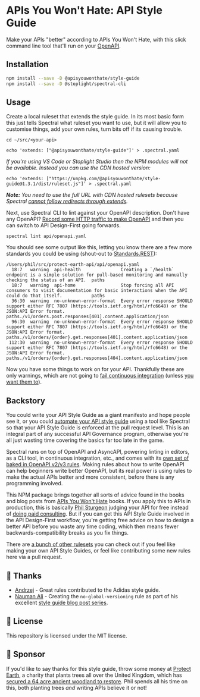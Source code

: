 # APIs You Won't Hate: API Style Guide

Make your APIs "better" according to APIs You Won't Hate, with this slick command line tool that'll run on your [OpenAPI](https://spec.openapis.org/oas/v3.1.0). 

## Installation

``` bash
npm install --save -D @apisyouwonthate/style-guide
npm install --save -D @stoplight/spectral-cli
```

## Usage


Create a local ruleset that extends the style guide. In its most basic form this just tells Spectral what ruleset you want to use, but it will allow you to customise things, add your own rules, turn bits off if its causing trouble.

```
cd ~/src/<your-api>

echo 'extends: ["@apisyouwonthate/style-guide"]' > .spectral.yaml
```

_If you're using VS Code or Stoplight Studio then the NPM modules will not be available. Instead you can use the CDN hosted version:_

```
echo 'extends: ["https://unpkg.com/@apisyouwonthate/style-guide@1.3.1/dist/ruleset.js"]' > .spectral.yaml
```

_**Note:** You need to use the full URL with CDN hosted rulesets because Spectral [cannot follow redirects through extends](https://github.com/stoplightio/spectral/issues/2266)._

Next, use Spectral CLI to lint against your OpenAPI description. Don't have any OpenAPI? [Record some HTTP traffic to make OpenAPI](https://apisyouwonthate.com/blog/creating-openapi-from-http-traffic) and then you can switch to API Design-First going forwards.

```
spectral lint api/openapi.yaml
```

You should see some output like this, letting you know there are a few more standards you could be using (shout-out to [Standards.REST](https://standards.rest/)):

```
/Users/phil/src/protect-earth-api/api/openapi.yaml
  18:7   warning  api-health               Creating a `/health` endpoint is a simple solution for pull-based monitoring and manually checking the status of an API.  paths
  18:7   warning  api-home                 Stop forcing all API consumers to visit documentation for basic interactions when the API could do that itself.           paths
  36:30  warning  no-unknown-error-format  Every error response SHOULD support either RFC 7807 (https://tools.ietf.org/html/rfc6648) or the JSON:API Error format.   paths./v1/orders.post.responses[401].content.application/json
  96:30  warning  no-unknown-error-format  Every error response SHOULD support either RFC 7807 (https://tools.ietf.org/html/rfc6648) or the JSON:API Error format.   paths./v1/orders/{order}.get.responses[401].content.application/json
 112:30  warning  no-unknown-error-format  Every error response SHOULD support either RFC 7807 (https://tools.ietf.org/html/rfc6648) or the JSON:API Error format.   paths./v1/orders/{order}.get.responses[404].content.application/json
```

Now you have some things to work on for your API. Thankfully these are only warnings, which are not going to [fail continuous integration](https://meta.stoplight.io/docs/spectral/ZG9jOjExNTMyOTAx-continuous-integration) (unless [you want them to](https://meta.stoplight.io/docs/spectral/ZG9jOjI1MTg1-spectral-cli#error-results)).

## Backstory

You could write your API Style Guide as a giant manifesto and hope people see it, or you could [automate your API style guide](https://www.apisyouwonthate.com/blog/automated-style-guides-for-rest-graphql-and-grpc) using a tool like Spectral so that your API Style Guide is enforced at the pull request level. This is an integral part of any successful API Governance program, otherwise you're all just wasting time covering the basics far too late in the game.

Spectral runs on top of OpenAPI and AsyncAPI, powering linting in editors, as a CLI tool, in continuous integration, etc., and comes with its [own set of baked 
in OpenAPI v2/v3 rules](https://meta.stoplight.io/docs/spectral/docs/reference/openapi-rules.md). Making rules about how to write OpenAPI can help beginners write better OpenAPI, but its real power is using rules to make the actual APIs better and more consistent, before there is any programming involved.

This NPM package brings together all sorts of advice found in the books and blog posts from [APIs You Won't Hate](https://apisyouwonthate.com) books. If you apply this to APIs in production, this is basically [Phil Sturgeon](https://philsturgeon.com/) judging your API for free instead of [doing paid consulting](http://phil.tech/consulting). But if you can get this API Style Guide involved in the API Design-First workflow, you're getting free advice on how to design a better API before you waste any time coding, which then means fewer backwards-compatibility breaks as you fix things.

There are [a bunch of other rulesets](https://github.com/stoplightio/spectral-rulesets) you can check out if you feel like making your own API Style Guides, or feel like contributing some new rules here via a pull request.

## 🎉 Thanks

- [Andrzej](https://github.com/jerzyn) - Great rules contributed to the Adidas style guide.
- [Nauman Ali](https://github.com/naumanali-stoplight) - Creating the `no-global-versioning` rule as part of his excellent [style guide blog post series](https://blog.stoplight.io/consistent-api-urls-with-openapi-and-style-guides).

## 📜 License

This repository is licensed under the MIT license.

## 🌲 Sponsor

If you'd like to say thanks for this style guide, throw some money at [Protect Earth](https://protect.earth/donate), a charity that plants trees all over the United Kingdom, which has [secured a 64 acre ancient woodland to restore](https://www.protect.earth/blog/high-wood). Phil spends all his time on this, both planting trees _and_ writing APIs believe it or not!
